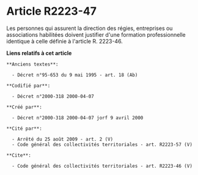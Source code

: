 # Article R2223-47

Les personnes qui assurent la direction des régies, entreprises ou associations habilitées doivent justifier d'une formation
professionnelle identique à celle définie à l'article R. 2223-46.

**Liens relatifs à cet article**

	**Anciens textes**:

	  - Décret n°95-653 du 9 mai 1995 - art. 18 (Ab)

	**Codifié par**:

	  - Décret n°2000-318 2000-04-07

	**Créé par**:

	  - Décret n°2000-318 2000-04-07 jorf 9 avril 2000

	**Cité par**:

	  - Arrêté du 25 août 2009 - art. 2 (V)
	  - Code général des collectivités territoriales - art. R2223-57 (V)

	**Cite**:

	  - Code général des collectivités territoriales - art. R2223-46 (V)
